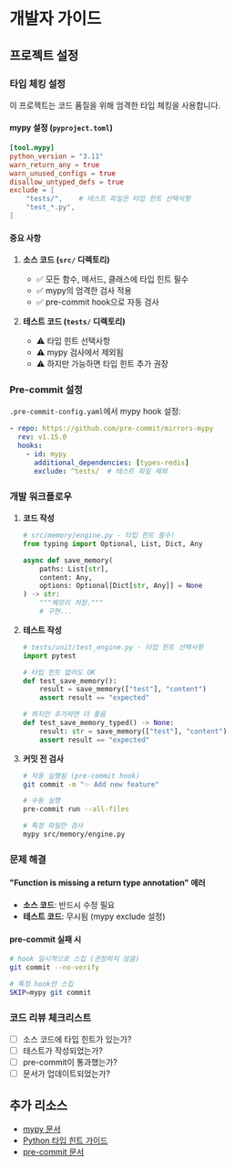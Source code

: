 # 개발자 가이드

## 프로젝트 설정

### 타입 체킹 설정

이 프로젝트는 코드 품질을 위해 엄격한 타입 체킹을 사용합니다.

#### mypy 설정 (`pyproject.toml`)

```toml
[tool.mypy]
python_version = "3.11"
warn_return_any = true
warn_unused_configs = true
disallow_untyped_defs = true
exclude = [
    "tests/",    # 테스트 파일은 타입 힌트 선택사항
    "test_*.py",
]
```

#### 중요 사항

1. **소스 코드 (`src/` 디렉토리)**
   - ✅ 모든 함수, 메서드, 클래스에 타입 힌트 필수
   - ✅ mypy의 엄격한 검사 적용
   - ✅ pre-commit hook으로 자동 검사

2. **테스트 코드 (`tests/` 디렉토리)**
   - ⚠️ 타입 힌트 선택사항
   - ⚠️ mypy 검사에서 제외됨
   - ⚠️ 하지만 가능하면 타입 힌트 추가 권장

### Pre-commit 설정

`.pre-commit-config.yaml`에서 mypy hook 설정:

```yaml
- repo: https://github.com/pre-commit/mirrors-mypy
  rev: v1.15.0
  hooks:
    - id: mypy
      additional_dependencies: [types-redis]
      exclude: ^tests/  # 테스트 파일 제외
```

### 개발 워크플로우

1. **코드 작성**
   ```python
   # src/memory/engine.py - 타입 힌트 필수!
   from typing import Optional, List, Dict, Any

   async def save_memory(
       paths: List[str],
       content: Any,
       options: Optional[Dict[str, Any]] = None
   ) -> str:
       """메모리 저장."""
       # 구현...
   ```

2. **테스트 작성**
   ```python
   # tests/unit/test_engine.py - 타입 힌트 선택사항
   import pytest

   # 타입 힌트 없어도 OK
   def test_save_memory():
       result = save_memory(["test"], "content")
       assert result == "expected"

   # 하지만 추가하면 더 좋음
   def test_save_memory_typed() -> None:
       result: str = save_memory(["test"], "content")
       assert result == "expected"
   ```

3. **커밋 전 검사**
   ```bash
   # 자동 실행됨 (pre-commit hook)
   git commit -m "✨ Add new feature"

   # 수동 실행
   pre-commit run --all-files

   # 특정 파일만 검사
   mypy src/memory/engine.py
   ```

### 문제 해결

#### "Function is missing a return type annotation" 에러
- **소스 코드**: 반드시 수정 필요
- **테스트 코드**: 무시됨 (mypy exclude 설정)

#### pre-commit 실패 시
```bash
# hook 일시적으로 스킵 (권장하지 않음)
git commit --no-verify

# 특정 hook만 스킵
SKIP=mypy git commit
```

### 코드 리뷰 체크리스트

- [ ] 소스 코드에 타입 힌트가 있는가?
- [ ] 테스트가 작성되었는가?
- [ ] pre-commit이 통과했는가?
- [ ] 문서가 업데이트되었는가?

## 추가 리소스

- [mypy 문서](https://mypy.readthedocs.io/)
- [Python 타입 힌트 가이드](https://docs.python.org/3/library/typing.html)
- [pre-commit 문서](https://pre-commit.com/)
